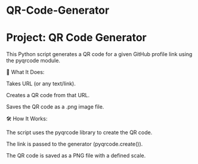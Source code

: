 # QR-Code-Generator

 # Project: QR Code Generator

This Python script generates a QR code for a given GitHub profile link using the pyqrcode module.

🔧 What It Does:

Takes URL (or any text/link).

Creates a QR code from that URL.

Saves the QR code as a .png image file.

🛠️ How It Works:

The script uses the pyqrcode library to create the QR code.

The link is passed to the generator (pyqrcode.create()).

The QR code is saved as a PNG file with a defined scale.
